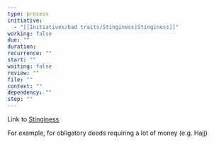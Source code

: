 ```yaml
---
type: process
initiative:
  - "[[Initiatives/bad traits/Stinginess|Stinginess]]"
working: false
due: ""
duration: 
recurrence: ""
start: ""
waiting: false
review: ""
file: ""
context: ""
dependency: ""
step: ""
---
```


Link to [Stinginess](Initiatives/bad%20traits/Stinginess.md)

For example, for obligatory deeds requiring a lot of money (e.g. Hajj)
